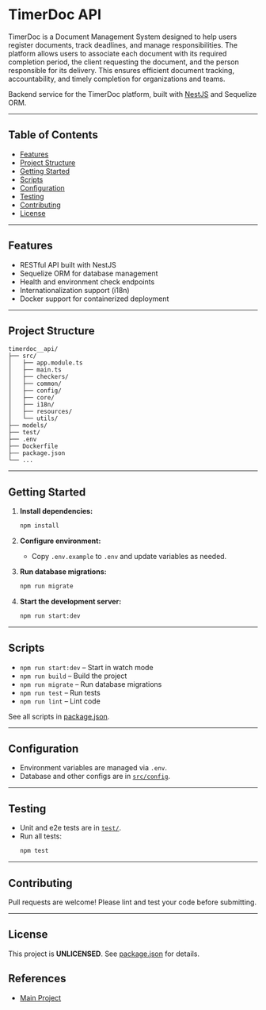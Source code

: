 # TimerDoc API

TimerDoc is a Document Management System designed to help users register documents, track deadlines, and manage responsibilities. The platform allows users to associate each document with its required completion period, the client requesting the document, and the person responsible for its delivery. This ensures efficient document tracking, accountability, and timely completion for organizations and teams.

Backend service for the TimerDoc platform, built with [NestJS](https://nestjs.com/) and Sequelize ORM.

---

## Table of Contents

- [Features](#features)
- [Project Structure](#project-structure)
- [Getting Started](#getting-started)
- [Scripts](#scripts)
- [Configuration](#configuration)
- [Testing](#testing)
- [Contributing](#contributing)
- [License](#license)

---

## Features

- RESTful API built with NestJS
- Sequelize ORM for database management
- Health and environment check endpoints
- Internationalization support (i18n)
- Docker support for containerized deployment

---

## Project Structure

```
timerdoc__api/
├── src/
│   ├── app.module.ts
│   ├── main.ts
│   ├── checkers/
│   ├── common/
│   ├── config/
│   ├── core/
│   ├── i18n/
│   ├── resources/
│   └── utils/
├── models/
├── test/
├── .env
├── Dockerfile
├── package.json
└── ...
```

---

## Getting Started

1. **Install dependencies:**
   ```sh
   npm install
   ```

2. **Configure environment:**
   - Copy `.env.example` to `.env` and update variables as needed.

3. **Run database migrations:**
   ```sh
   npm run migrate
   ```

4. **Start the development server:**
   ```sh
   npm run start:dev
   ```

---

## Scripts

- `npm run start:dev` – Start in watch mode
- `npm run build` – Build the project
- `npm run migrate` – Run database migrations
- `npm run test` – Run tests
- `npm run lint` – Lint code

See all scripts in [package.json](./package.json).

---

## Configuration

- Environment variables are managed via `.env`.
- Database and other configs are in [`src/config`](./src/config).

---

## Testing

- Unit and e2e tests are in [`test/`](./test).
- Run all tests:
  ```sh
  npm test
  ```

---

## Contributing

Pull requests are welcome! Please lint and test your code before submitting.

---

## License

This project is **UNLICENSED**. See [package.json](./package.json) for details.

## References

- [Main Project](https://github.com/ricardoponcio/TimerDoc)
